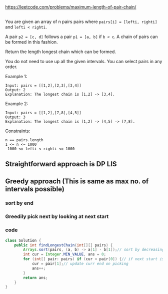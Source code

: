 
##

https://leetcode.com/problems/maximum-length-of-pair-chain/

##

You are given an array of n pairs pairs where `pairs[i] = [lefti, righti]` and `lefti < righti`.

A pair `p2 = [c, d]` follows a pair `p1 = [a, b]` if `b < c`. A chain of pairs can be formed in this fashion.

Return the length longest chain which can be formed.

You do not need to use up all the given intervals. You can select pairs in any order.


Example 1:
```
Input: pairs = [[1,2],[2,3],[3,4]]
Output: 2
Explanation: The longest chain is [1,2] -> [3,4].
```
Example 2:
```
Input: pairs = [[1,2],[7,8],[4,5]]
Output: 3
Explanation: The longest chain is [1,2] -> [4,5] -> [7,8].
 ```

Constraints:
```
n == pairs.length
1 <= n <= 1000
-1000 <= lefti < righti <= 1000
```

## Straightforward approach is DP LIS

## Greedy approach (This is same as max no. of intervals possible)

### sort by end 

### Greedily pick next by looking at next start

### code

```java
class Solution {
    public int findLongestChain(int[][] pairs) {
        Arrays.sort(pairs, (a, b) -> a[1] - b[1]);// sort by decreasing end
        int cur = Integer.MIN_VALUE, ans = 0;
        for (int[] pair: pairs) if (cur < pair[0]) {// if next start is less than curr end
            cur = pair[1];// update curr end on picking
            ans++;
        }
        return ans;
    }
}
```